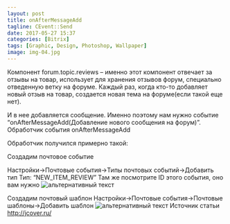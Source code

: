 ```yaml
---
layout: post
title: onAfterMessageAdd
tagline: CEvent::Send
date: 2017-05-27 15:37
categories: [Bitrix]
tags: [Graphic, Design, Photoshop, Wallpaper]
image: img-04.jpg
---
```

Компонент forum.topic.reviews – именно этот компонент отвечает за отзывы на товар, использует для хранения отзывов форум, специально отведенную ветку на форуме. Каждый раз, когда кто-то добавляет новый отзыв на товар, создается новая тема на форуме(если такой еще нет).

И в нее добавляется сообщение. Именно поэтому нам нужно событие “onAfterMessageAdd(Добавление нового сообщения на форум)”.
Обработчик события onAfterMessageAdd

Обработчик получился примерно такой:
<script src="https://gist.github.com/atoms183/41a1b69fc0dc08aae3d7c1058f9b8a6c.js"></script>

Создадим почтовое событие

Настройки->Почтовые события->Типы почтовых событий->Добавить тип
Тип: “NEW_ITEM_REVIEW”
Там же посмотрите ID этого события, оно вам нужно
<img src="http://jcover.ru/wp-content/uploads/2012/12/eventtype1.png" alt="альтернативный текст">

Создадим почтовый шаблон
Настройки->Почтовые события->Почтовые шаблоны->Добавить шаблон
<img src="http://jcover.ru/wp-content/uploads/2012/12/mailtemplate.png" alt="альтернативный текст">
Источник статьи http://jcover.ru/
